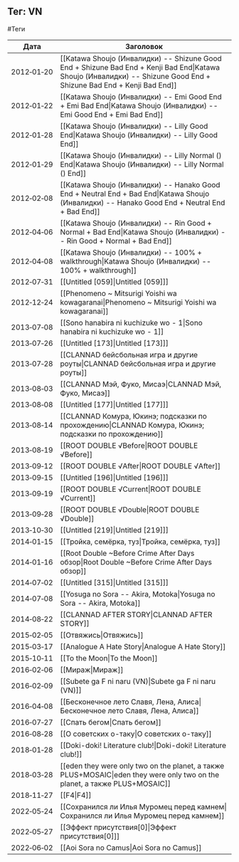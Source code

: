 ## Тег: VN
#Теги

| Дата | Заголовок |
| --- | --- |
| 2012&#8209;01&#8209;20 | [[Katawa Shoujo (Инвалидки) -- Shizune Good End + Shizune Bad End + Kenji Bad End\|Katawa Shoujo (Инвалидки) -- Shizune Good End + Shizune Bad End + Kenji Bad End]] |
| 2012&#8209;01&#8209;22 | [[Katawa Shoujo (Инвалидки) -- Emi Good End + Emi Bad End\|Katawa Shoujo (Инвалидки) -- Emi Good End + Emi Bad End]] |
| 2012&#8209;01&#8209;28 | [[Katawa Shoujo (Инвалидки) -- Lilly Good End\|Katawa Shoujo (Инвалидки) -- Lilly Good End]] |
| 2012&#8209;01&#8209;29 | [[Katawa Shoujo (Инвалидки) -- Lilly Normal () End\|Katawa Shoujo (Инвалидки) -- Lilly Normal () End]] |
| 2012&#8209;02&#8209;08 | [[Katawa Shoujo (Инвалидки) -- Hanako Good End + Neutral End + Bad End\|Katawa Shoujo (Инвалидки) -- Hanako Good End + Neutral End + Bad End]] |
| 2012&#8209;04&#8209;06 | [[Katawa Shoujo (Инвалидки) -- Rin Good + Normal + Bad End\|Katawa Shoujo (Инвалидки) -- Rin Good + Normal + Bad End]] |
| 2012&#8209;04&#8209;08 | [[Katawa Shoujo (Инвалидки) -- 100% + walkthrough\|Katawa Shoujo (Инвалидки) -- 100% + walkthrough]] |
| 2012&#8209;07&#8209;31 | [[Untitled [059]\|Untitled [059]]] |
| 2012&#8209;12&#8209;24 | [[Phenomeno ~ Mitsurigi Yoishi wa kowagaranai\|Phenomeno ~ Mitsurigi Yoishi wa kowagaranai]] |
| 2013&#8209;07&#8209;08 | [[Sono hanabira ni kuchizuke wo - 1\|Sono hanabira ni kuchizuke wo - 1]] |
| 2013&#8209;07&#8209;26 | [[Untitled [173]\|Untitled [173]]] |
| 2013&#8209;07&#8209;28 | [[CLANNAD бейсбольная игра и другие роуты\|CLANNAD бейсбольная игра и другие роуты]] |
| 2013&#8209;08&#8209;03 | [[CLANNAD Мэй, Фуко, Мисаэ\|CLANNAD Мэй, Фуко, Мисаэ]] |
| 2013&#8209;08&#8209;08 | [[Untitled [177]\|Untitled [177]]] |
| 2013&#8209;08&#8209;14 | [[CLANNAD Комура, Юкинэ; подсказки по прохождению\|CLANNAD Комура, Юкинэ; подсказки по прохождению]] |
| 2013&#8209;08&#8209;19 | [[ROOT DOUBLE √Before\|ROOT DOUBLE √Before]] |
| 2013&#8209;09&#8209;12 | [[ROOT DOUBLE √After\|ROOT DOUBLE √After]] |
| 2013&#8209;09&#8209;15 | [[Untitled [196]\|Untitled [196]]] |
| 2013&#8209;09&#8209;19 | [[ROOT DOUBLE √Current\|ROOT DOUBLE √Current]] |
| 2013&#8209;09&#8209;28 | [[ROOT DOUBLE √Double\|ROOT DOUBLE √Double]] |
| 2013&#8209;10&#8209;30 | [[Untitled [219]\|Untitled [219]]] |
| 2014&#8209;01&#8209;15 | [[Тройка, семёрка, туз\|Тройка, семёрка, туз]] |
| 2014&#8209;01&#8209;16 | [[Root Double ~Before Crime After Days обзор\|Root Double ~Before Crime After Days обзор]] |
| 2014&#8209;07&#8209;02 | [[Untitled [315]\|Untitled [315]]] |
| 2014&#8209;07&#8209;08 | [[Yosuga no Sora -- Akira, Motoka\|Yosuga no Sora -- Akira, Motoka]] |
| 2014&#8209;08&#8209;22 | [[CLANNAD AFTER STORY\|CLANNAD AFTER STORY]] |
| 2015&#8209;02&#8209;05 | [[Отвяжись\|Отвяжись]] |
| 2015&#8209;03&#8209;17 | [[Analogue A Hate Story\|Analogue A Hate Story]] |
| 2015&#8209;10&#8209;11 | [[To the Moon\|To the Moon]] |
| 2016&#8209;02&#8209;06 | [[Мираж\|Мираж]] |
| 2016&#8209;02&#8209;09 | [[Subete ga F ni naru (VN)\|Subete ga F ni naru (VN)]] |
| 2016&#8209;04&#8209;08 | [[Бесконечное лето Славя, Лена, Алиса\|Бесконечное лето Славя, Лена, Алиса]] |
| 2016&#8209;07&#8209;27 | [[Спать бегом\|Спать бегом]] |
| 2016&#8209;08&#8209;28 | [[О советских о-таку\|О советских о-таку]] |
| 2018&#8209;01&#8209;28 | [[Doki-doki! Literature club!\|Doki-doki! Literature club!]] |
| 2018&#8209;03&#8209;28 | [[eden  they were only two on the planet, а также PLUS+MOSAIC\|eden  they were only two on the planet, а также PLUS+MOSAIC]] |
| 2018&#8209;11&#8209;27 | [[F4\|F4]] |
| 2022&#8209;05&#8209;24 | [[Сохранился ли Илья Муромец перед камнем\|Сохранился ли Илья Муромец перед камнем]] |
| 2022&#8209;05&#8209;27 | [[Эффект присутствия[0]\|Эффект присутствия[0]]] |
| 2022&#8209;06&#8209;02 | [[Aoi Sora no Camus\|Aoi Sora no Camus]] |
